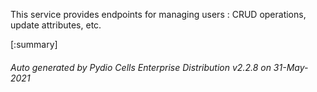 






This service provides endpoints for managing users : CRUD operations, update attributes, etc.

[:summary]

###### Auto generated by Pydio Cells Enterprise Distribution v2.2.8 on 31-May-2021
